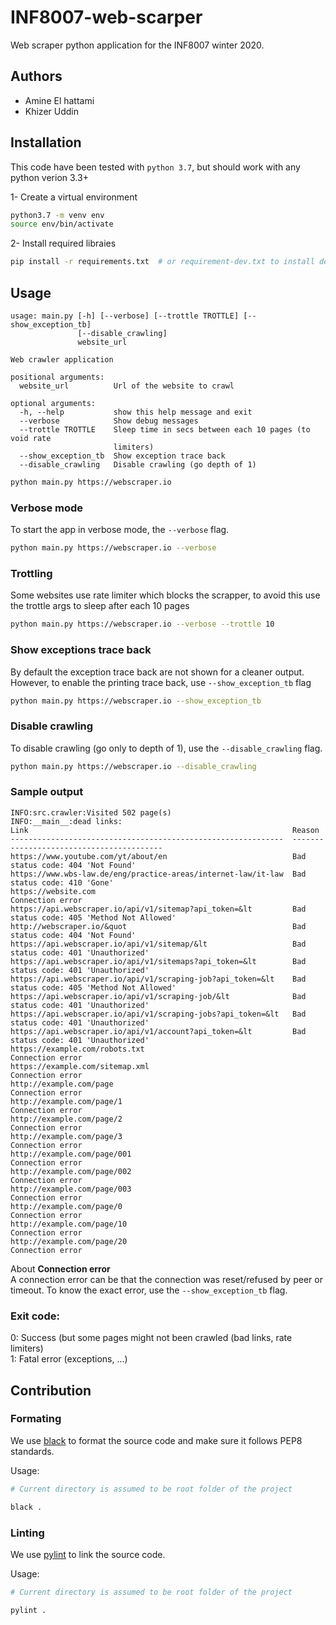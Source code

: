 # INF8007-web-scarper

Web scraper python application for the INF8007 winter 2020.


## Authors
- Amine El hattami
- Khizer Uddin

## Installation

This code have been tested with `python 3.7`, but should work with any python verion 3.3+

1- Create a virtual environment
```sh
python3.7 -m venv env
source env/bin/activate
```

2- Install required libraies

```sh
pip install -r requirements.txt  # or requirement-dev.txt to install dev libraries
```


## Usage

```
usage: main.py [-h] [--verbose] [--trottle TROTTLE] [--show_exception_tb]
               [--disable_crawling]
               website_url

Web crawler application

positional arguments:
  website_url          Url of the website to crawl

optional arguments:
  -h, --help           show this help message and exit
  --verbose            Show debug messages
  --trottle TROTTLE    Sleep time in secs between each 10 pages (to void rate
                       limiters)
  --show_exception_tb  Show exception trace back
  --disable_crawling   Disable crawling (go depth of 1)
```


```sh
python main.py https://webscraper.io
```

### Verbose mode
To start the app in verbose mode, the `--verbose` flag.

```sh
python main.py https://webscraper.io --verbose
```

### Trottling
Some websites use rate limiter which blocks the scrapper, to avoid this use the trottle args to sleep after each 10
pages

```sh
python main.py https://webscraper.io --verbose --trottle 10
```

### Show exceptions trace back 
By default the exception trace back are not shown for a cleaner output. However, to enable the 
printing trace back, use `--show_exception_tb` flag 

```sh
python main.py https://webscraper.io --show_exception_tb
```

### Disable crawling
To disable crawling (go only to depth of 1), use the `--disable_crawling` flag.

```sh
python main.py https://webscraper.io --disable_crawling
```

### Sample output
```
INFO:src.crawler:Visited 502 page(s)
INFO:__main__:dead links:
Link                                                           Reason
-------------------------------------------------------------  -----------------------------------------
https://www.youtube.com/yt/about/en                            Bad status code: 404 'Not Found'
https://www.wbs-law.de/eng/practice-areas/internet-law/it-law  Bad status code: 410 'Gone'
https://website.com                                            Connection error
https://api.webscraper.io/api/v1/sitemap?api_token=&lt         Bad status code: 405 'Method Not Allowed'
http://webscraper.io/&quot                                     Bad status code: 404 'Not Found'
https://api.webscraper.io/api/v1/sitemap/&lt                   Bad status code: 401 'Unauthorized'
https://api.webscraper.io/api/v1/sitemaps?api_token=&lt        Bad status code: 401 'Unauthorized'
https://api.webscraper.io/api/v1/scraping-job?api_token=&lt    Bad status code: 405 'Method Not Allowed'
https://api.webscraper.io/api/v1/scraping-job/&lt              Bad status code: 401 'Unauthorized'
https://api.webscraper.io/api/v1/scraping-jobs?api_token=&lt   Bad status code: 401 'Unauthorized'
https://api.webscraper.io/api/v1/account?api_token=&lt         Bad status code: 401 'Unauthorized'
https://example.com/robots.txt                                 Connection error
https://example.com/sitemap.xml                                Connection error
http://example.com/page                                        Connection error
http://example.com/page/1                                      Connection error
http://example.com/page/2                                      Connection error
http://example.com/page/3                                      Connection error
http://example.com/page/001                                    Connection error
http://example.com/page/002                                    Connection error
http://example.com/page/003                                    Connection error
http://example.com/page/0                                      Connection error
http://example.com/page/10                                     Connection error
http://example.com/page/20                                     Connection error
```

About **Connection error**</br>
A connection error can be that the connection was reset/refused by peer or timeout. To know the exact error, use the `--show_exception_tb` flag.

### Exit code:
0: Success (but some pages might not been crawled (bad links, rate limiters)</br>
1: Fatal error (exceptions, ...)


## Contribution

### Formating

We use [black](https://github.com/psf/black) to format the source code and make sure it follows PEP8 standards.

Usage:

```bash
# Current directory is assumed to be root folder of the project

black .
```

### Linting

We use [pylint](https://www.pylint.org) to link the source code.

Usage:

```bash
# Current directory is assumed to be root folder of the project

pylint .
```

